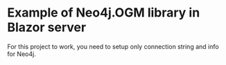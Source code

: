 # Example of Neo4j.OGM library in Blazor server

For this project to work, you need to setup only connection string and info for Neo4j.
